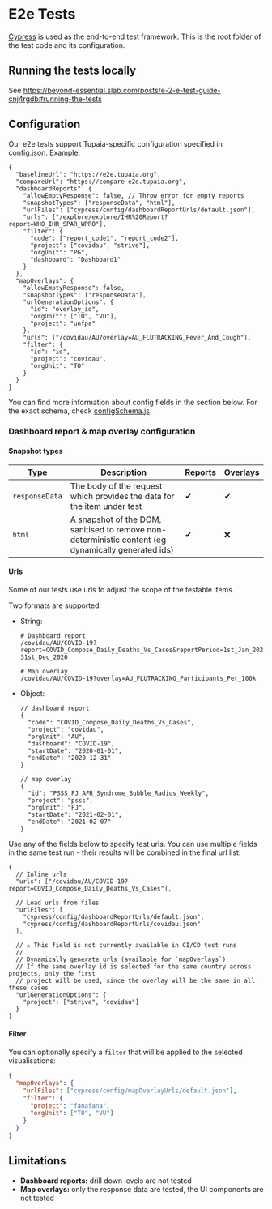 # E2e Tests

[Cypress](https://www.cypress.io/) is used as the end-to-end test framework. This is the root folder of the test code and its configuration.

## Running the tests locally

See https://beyond-essential.slab.com/posts/e-2-e-test-guide-cnj4rgdb#running-the-tests

## Configuration

Our e2e tests support Tupaia-specific configuration specified in [config.json](config.json). Example:

```jsonc
{
  "baselineUrl": "https://e2e.tupaia.org",
  "compareUrl": "https://compare-e2e.tupaia.org",
  "dashboardReports": {
    "allowEmptyResponse": false, // Throw error for empty reports
    "snapshotTypes": ["responseData", "html"],
    "urlFiles": ["cypress/config/dashboardReportUrls/default.json"],
    "urls": ["/explore/explore/IHR%20Report?report=WHO_IHR_SPAR_WPRO"],
    "filter": {
      "code": ["report_code1", "report_code2"],
      "project": ["covidau", "strive"],
      "orgUnit": "PG",
      "dashboard": "Dashboard1"
    }
  },
  "mapOverlays": {
    "allowEmptyResponse": false,
    "snapshotTypes": ["responseData"],
    "urlGenerationOptions": {
      "id": "overlay_id",
      "orgUnit": ["TO", "VU"],
      "project": "unfpa"
    },
    "urls": ["/covidau/AU?overlay=AU_FLUTRACKING_Fever_And_Cough"],
    "filter": {
      "id": "id",
      "project": "covidau",
      "orgUnit": "TO"
    }
  }
}
```

You can find more information about config fields in the section below. For the exact schema, check [configSchema.js](scripts/generateConfig/configSchema.js#L22).

### Dashboard report & map overlay configuration

#### Snapshot types

| Type           | Description                                                                                         | Reports | Overlays |
| -------------- | --------------------------------------------------------------------------------------------------- | ------- | -------- |
| `responseData` | The body of the request which provides the data for the item under test                             | ✔       | ✔        |
| `html`         | A snapshot of the DOM, sanitised to remove non-deterministic content (eg dynamically generated ids) | ✔       | ❌       |

#### Urls

Some of our tests use urls to adjust the scope of the testable items.

Two formats are supported:

- String:

  ```
  # Dashboard report
  /covidau/AU/COVID-19?report=COVID_Compose_Daily_Deaths_Vs_Cases&reportPeriod=1st_Jan_2020-31st_Dec_2020

  # Map overlay
  /covidau/AU/COVID-19?overlay=AU_FLUTRACKING_Participants_Per_100k
  ```

- Object:

  ```jsonc
  // dashboard report
  {
    "code": "COVID_Compose_Daily_Deaths_Vs_Cases",
    "project": "covidau",
    "orgUnit": "AU",
    "dashboard": "COVID-19",
    "startDate": "2020-01-01",
    "endDate": "2020-12-31"
  }

  // map overlay
  {
    "id": "PSSS_FJ_AFR_Syndrome_Bubble_Radius_Weekly",
    "project": "psss",
    "orgUnit": "FJ",
    "startDate": "2021-02-01",
    "endDate": "2021-02-07"
  }
  ```

Use any of the fields below to specify test urls. You can use multiple fields in the same test run - their results will be combined in the final url list:

```jsonc
{
  // Inline urls
  "urls": ["/covidau/AU/COVID-19?report=COVID_Compose_Daily_Deaths_Vs_Cases"],

  // Load urls from files
  "urlFiles": [
    "cypress/config/dashboardReportUrls/default.json",
    "cypress/config/dashboardReportUrls/covidau.json"
  ],

  // ⚠️ This field is not currently available in CI/CD test runs
  //
  // Dynamically generate urls (available for `mapOverlays`)
  // If the same overlay id is selected for the same country across projects, only the first
  // project will be used, since the overlay will be the same in all these cases
  "urlGenerationOptions": {
    "project": ["strive", "covidau"]
  }
}
```

#### Filter

You can optionally specify a `filter` that will be applied to the selected visualisations:

```json
{
  "mapOverlays": {
    "urlFiles": ["cypress/config/mapOverlayUrls/default.json"],
    "filter": {
      "project": "fanafana",
      "orgUnit": ["TO", "VU"]
    }
  }
}
```

## Limitations

- **Dashboard reports:** drill down levels are not tested
- **Map overlays:** only the response data are tested, the UI components are not tested
